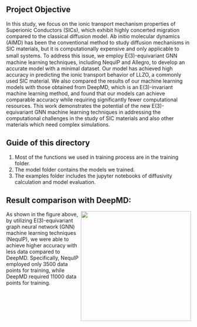 ## Project Objective

In this study, we focus on the ionic transport mechanism properties of Superionic Conductors (SICs), which exhibit highly concerted migration compared to the classical diffusion model. Ab initio molecular dynamics (AIMD) has been the conventional method to study diffusion mechanisms in SIC materials, but it is computationally expensive and only applicable to small systems. To address this issue, we employ E(3)-equivariant GNN　machine learning techniques, including NequIP and Allegro, to develop an accurate model with a minimal dataset. Our model has achieved high accuracy in predicting the ionic transport behavior of LLZO, a commonly used SIC material. We also compared the results of our machine learning models with those obtained from DeepMD, which is an E(3)-invariant machine learning method, and found that our models can achieve comparable accuracy while requiring significantly fewer computational resources. This work demonstrates the potential of the new E(3)-equivariant GNN machine learning techniques in addressing the computational challenges in the study of SIC materials and also other materials which need complex simulations.

## Guide of this directory
1. Most of the functions we used in training process are in the training folder.
2. The model folder contains the models we trained.
3. The examples folder includes the jupyter notebooks of diffusivity calculation and model evaluation.

## Result comparison with DeepMD:

<img src=https://github.com/william860925/SIC-Ionic-Transport-Properties-Analysis-by-ML/doc/comparison_figure.png width=300 p align="right">

As shown in the figure above, by utilizing E(3)-equivariant graph neural network (GNN) machine learning techniques (NequIP), we were able to achieve higher accuracy with less data compared to DeepMD. Specifically, NequIP employed only 3500 data points for training, while DeepMD required 11000 data points for training.